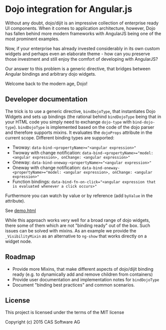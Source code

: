 # Dojo integration for Angular.js

Without any doubt, dojo/dijit is an impressive collection of enterprise ready UI components. When it comes to application architecture, however, Dojo has  fallen behind more modern frameworks with AngularJS being one of the most prominent examples.

Now, if your enterprise has already invested considerably in its own custom widgets and perhaps even an elaborate theme - how can you preserve those investment and still enjoy the comfort of developing with AngularJS?

Our answer to this problem is a generic directive, that bridges between Angular bindings and arbitrary dojo widgets. 

Welcome back to the modern age, Dojo!


## Developer documentation

The trick is to use a generic directive, `bindDojoType`, that instantiates Dojo Widgets and sets up bindings (the rational behind `bindDojoType` being that in your HTML code you simply need to exchange `dojo-type` with `bind-dojo-type`).
`bindDojoType` is implemented based on the code of the dojo parser and therefore supports mixins.
It evaluates the `dojoProps` attribute in the current scope. Different binding types are supported:

* Twoway: `data-bind-<propertyName>="<angular expression>"`
* Twoway with change notification: `data-bind-<propertyName>="model: <angular expression>, onChange: <angular expression>"`
* Oneway: `data-bind-oneway-<propertyName>="<angular expression>"`
* Oneway with change notification: `data-bind-oneway-<propertyName>="model: <angular expression>, onChange: <angular expression>"`
* Function bindings: `data-bind-fn-on-click="<angular expression that is evaluated whenever a click occurs>"`

Furthermore you can watch by value or by reference (add `byValue` in the attribute).

See [demo.html](https://rawgit.com/marwesfur/angular_dojo/master/demo.html)

While this approach works very well for a broad range of dojo widgets, there some of them which are not "binding ready" out of the box. 
Such issues can be solved with mixins. As an example we provide the `_VisibilityMixin` as an alternative to `ng-show` that works directly on a widget node.


## Roadmap

- Provide more Mixins, that make different aspects of dojo/dijit binding ready (e.g. to dynamically add and remove children from containers)
- Provide user documentation and implementation notes for `bindDojoType`
- Document "binding best practices" and common scenarios.


## License

This project is licensed under the terms of the MIT license

Copyright (c) 2015 CAS Software AG

